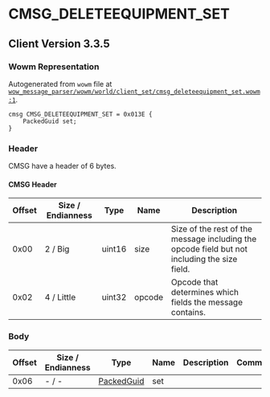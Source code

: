 # CMSG_DELETEEQUIPMENT_SET

## Client Version 3.3.5

### Wowm Representation

Autogenerated from `wowm` file at [`wow_message_parser/wowm/world/client_set/cmsg_deleteequipment_set.wowm:1`](https://github.com/gtker/wow_messages/tree/main/wow_message_parser/wowm/world/client_set/cmsg_deleteequipment_set.wowm#L1).
```rust,ignore
cmsg CMSG_DELETEEQUIPMENT_SET = 0x013E {
    PackedGuid set;
}
```
### Header

CMSG have a header of 6 bytes.

#### CMSG Header

| Offset | Size / Endianness | Type   | Name   | Description |
| ------ | ----------------- | ------ | ------ | ----------- |
| 0x00   | 2 / Big           | uint16 | size   | Size of the rest of the message including the opcode field but not including the size field.|
| 0x02   | 4 / Little        | uint32 | opcode | Opcode that determines which fields the message contains.|

### Body

| Offset | Size / Endianness | Type | Name | Description | Comment |
| ------ | ----------------- | ---- | ---- | ----------- | ------- |
| 0x06 | - / - | [PackedGuid](../types/packed-guid.md) | set |  |  |

